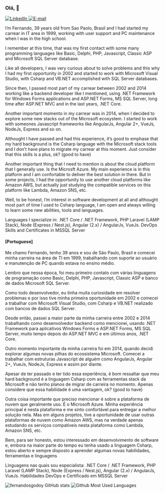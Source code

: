 ### Olá, 👋

<a href="https://bit.ly/2R83W6i" target="_blank">
<img src="https://img.shields.io/badge/-LinkedIn-blue?style=flat-square&logo=Linkedin&logoColor=white" alt="LinkedIn">
</a>

<a href="mailto:hireme2022@fsdeveloper.com.br" target="_blank">
<img src="https://img.shields.io/badge/-Gmail-c14438?style=flat-square&logo=Gmail&logoColor=white&link=mailto:luizfernando.itpro@gmail.com" alt="E-mail">
</a>

<p>
I’m Fernando, 39 years old from Sao Paolo, Brasil and I had started my carrear in IT area in 1999, working with user support and PC maintenance when I was in the high school.    
  
I remember at this time, that was my first contact with some many programming languages like Basic, Delphi, PHP, Javascript, Classic ASP and Microsoft SQL Server database.     
  
Like all developers, I was very curious about to solve problems and this why I had my first opportunity in 2002 and started to work with Microsoft Visual Studio, with Csharp and VB.NET accomplished with SQL Server databases.   
  
Since then, I passed most part of my carrear between 2002 and 2014 working like a backend developer like I mentioned, using .NET Framework for Windows Forms applications and ASP.NET Forms, MS SQL Server, long time after ASP.NET MVC and in the last years, .NET Core.    
  
Another important momento in my carrear was in 2014, when I decided to explore some new stacks out of the Microsoft ecosystem. I started to work with someones Javascript frameworks like AngularJs, Angular 2+, VueJs, NodeJs, Express and so on. 
  
Althought I have passed and had this experience, it’s good to emphase that my hard background is the Csharp language with the Microsoft stack tools and I don’t have plans to migrate my carrear at this moment. Just consider that this skills is a plus, ok?  (good to have)     
  
Another important thing that I need to mention is about the cloud platform that I generally use. Is the Microsft Azure. My main experience is in this platform and I am confortable to deliver the best solution in there. But in some projects, I had the opportunity to use another cloud platforms like Amazon AWS, but actually just studying the compatible services on this platform like Lambda, Amazon SNS, etc.     
  
Well, to be honest, I’m interest in software development at all and althought most part of time I used to Csharp language, I am open and always willing to learn some new abilities, tools and languages.

Languages I specialize in:
.NET Core / .NET Framework, PHP Laravel (LAMP Stack),
Node (Express / Nest.js), Angular (2.x) / AngularJs, VueJs.
DevOps Skills and Certificates in MSSQL Server
  
</p>

<p>

  #### [Portuguese]

Me chamo Fernando, tenho 39 anos e sou de São Paulo, Brasil e comecei minha carreira na área de TI em 1999, trabalhando com suporte ao usuário e manutenção de PC quando estava no ensino médio.      
  
Lembro que nessa época, foi meu primeiro contato com várias linguagens de programação como Basic, Delphi, PHP, Javascript, Classic ASP e banco de dados Microsoft SQL Server.      
  
Como todo desenvolvedor, eu tinha muita curiosidade em resolver problemas e por isso tive minha primeira oportunidade em 2002 e comecei a trabalhar com Microsoft Visual Studio, com Csharp e VB.NET realizado com bancos de dados SQL Server.     
  
Desde então, passei a maior parte da minha carreira entre 2002 e 2014 trabalhando como desenvolvedor backend como mencionei, usando .NET Framework para aplicativos Windows Forms e ASP.NET Forms, MS SQL Server, muito tempo depois do ASP.NET MVC e em últimos anos, .NET Core.      
  
Outro momento importante da minha carreira foi em 2014, quando decidi explorar algumas novas pilhas do ecossistema Microsoft. Comecei a trabalhar com estruturas Javascript de alguém como AngularJs, Angular 2+, VueJs, NodeJs, Express e assim por diante.   
  
Apesar de ter passado e ter tido essa experiência, é bom ressaltar que meu hard background é a linguagem Csharp com as ferramentas stack da Microsoft e não tenho planos de migrar de carreira no momento. Apenas considere que essa habilidade é uma vantagem, ok? (good to have)   
  
Outra coisa importante que preciso mencionar é sobre a plataforma de nuvem que geralmente uso. É o Microsoft Azure. Minha experiência principal é nesta plataforma e me sinto confortável para entregar a melhor solução nela. Mas em alguns projetos, tive a oportunidade de usar outras plataformas de nuvem como Amazon AWS, mas na verdade apenas estudando os serviços compatíveis nesta plataforma como Lambda, Amazon SNS, etc.       
  
Bem, para ser honesto, estou interessado em desenvolvimento de software e, embora na maior parte do tempo eu tenha usado a linguagem Csharp, estou aberto e sempre disposto a aprender algumas novas habilidades, ferramentas e linguagens

Linguagens nas quais sou especialista: 
.NET Core / .NET Framework, PHP Laravel (LAMP Stack),
Node (Express / Nest.js), Angular (2.x) / AngularJs, VueJs.
Habilidades DevOps e Certificado em MSSQL Server
  
</p>

![fernandosgodoy GitHub stats](https://github-readme-stats.vercel.app/api?username=fernandosgodoy&show_icons=true&count_private=true&theme=dark)
![Github Most Used Languages](https://github-readme-stats.vercel.app/api/top-langs/?username=fernandosgodoy&layout=compact&theme=dark)

<!--
**fernandosgodoy/fernandosgodoy** is a ✨ _special_ ✨ repository because its `README.md` (this file) appears on your GitHub profile.

Here are some ideas to get you started:

- 🔭 I’m currently working on ...
- 🌱 I’m currently learning ...
- 👯 I’m looking to collaborate on ...
- 🤔 I’m looking for help with ...
- 💬 Ask me about ...
- 📫 How to reach me: ...
- 😄 Pronouns: ...
- ⚡ Fun fact: ...
-->
